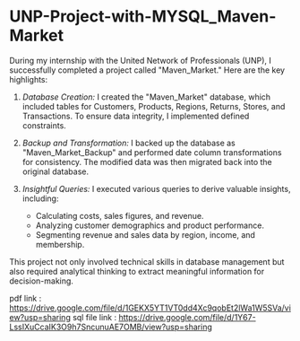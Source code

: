 # UNP-Project-with-MYSQL_Maven-Market

During my internship with the United Network of Professionals (UNP), I successfully completed a project called "Maven_Market." Here are the key highlights:

1. *Database Creation:* I created the "Maven_Market" database, which included tables for Customers, Products, Regions, Returns, Stores, and Transactions. To ensure data integrity, I implemented defined constraints.

2. *Backup and Transformation:* I backed up the database as "Maven_Market_Backup" and performed date column transformations for consistency. The modified data was then migrated back into the original database.

3. *Insightful Queries:* I executed various queries to derive valuable insights, including:
   - Calculating costs, sales figures, and revenue.
   - Analyzing customer demographics and product performance.
   - Segmenting revenue and sales data by region, income, and membership.

This project not only involved technical skills in database management but also required analytical thinking to extract meaningful information for decision-making.


pdf link : https://drive.google.com/file/d/1GEKX5YT1VT0dd4Xc9qobEt2lWa1W5SVa/view?usp=sharing
sql file link : https://drive.google.com/file/d/1Y67-LssIXuCcaIK3O9h7SncunuAE7OMB/view?usp=sharing
